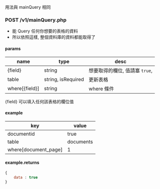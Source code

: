 
用法與 mainQuery 相同

### POST /v1/mainQuery.php

* 能 Query 任何你想要的表格的資料
* 所以依照這樣, 整個資料庫的資料都能取得了

#### params

name | type | desc
---- | ---- | ----
{field} | string | 想要取得的欄位, 值請塞 `true`,
table | string, isRequired | 更新表格
where[{field}] | string | where 條件

{field} 可以填入任何該表格的欄位值

#### example

key | value
---- | ----
documentid | true
table | documents
where[document_page] | 1

#### example.returns

``` js
{
	data : true
}
```
